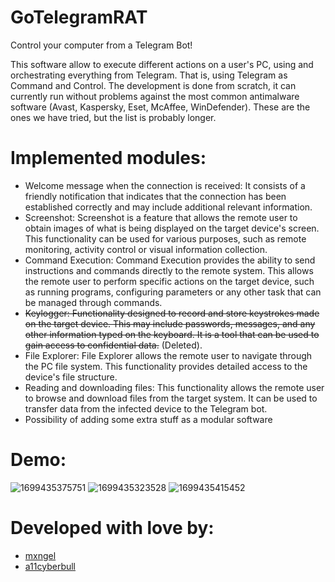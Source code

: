 # GoTelegramRAT
Control your computer from a Telegram Bot!

This software allow to execute different actions on a user's PC, using and orchestrating everything from Telegram. That is, using Telegram as Command and Control.
The development is done from scratch, it can currently run without problems against the most common antimalware software (Avast, Kaspersky, Eset, McAffee, WinDefender). These are the ones we have tried, but the list is probably longer.

# Implemented modules:
* Welcome message when the connection is received: It consists of a friendly notification that indicates that the connection has been established correctly and may include additional relevant information.
* Screenshot: Screenshot is a feature that allows the remote user to obtain images of what is being displayed on the target device's screen. This functionality can be used for various purposes, such as remote monitoring, activity control or visual information collection.
* Command Execution: Command Execution provides the ability to send instructions and commands directly to the remote system. This allows the remote user to perform specific actions on the target device, such as running programs, configuring parameters or any other task that can be managed through commands.
* ~~Keylogger: Functionality designed to record and store keystrokes made on the target device. This may include passwords, messages, and any other information typed on the keyboard. It is a tool that can be used to gain access to confidential data.~~ (Deleted).
* File Explorer: File Explorer allows the remote user to navigate through the PC file system. This functionality provides detailed access to the device's file structure.
* Reading and downloading files: This functionality allows the remote user to browse and download files from the target system. It can be used to transfer data from the infected device to the Telegram bot.
* Possibility of adding some extra stuff as a modular software

# Demo:
![1699435375751](https://github.com/mxngel/GoTelegramRAT/assets/68291203/0a30a55e-b452-41a8-ad46-0f399e4b57a5)
![1699435323528](https://github.com/mxngel/GoTelegramRAT/assets/68291203/8eed5172-a972-42be-a4ef-243e325ea59c)
![1699435415452](https://github.com/mxngel/GoTelegramRAT/assets/68291203/18a5544f-8d56-406c-81ca-a6337581a72f)

# Developed with love by:
* [mxngel](https://github.com/mxngel)
* [a11cyberbull](https://github.com/a11cyberbull)
